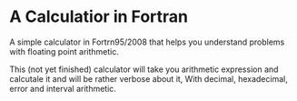 # A Calculatior in Fortran

A simple calculator in Fortrn95/2008 that helps you understand problems with floating point arithmetic.

This (not yet finished) calculator will take you arithmetic expression and calcutale it and will be rather verbose about it, With decimal, hexadecimal, error and interval arithmetic.